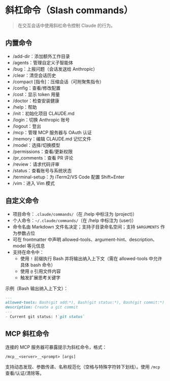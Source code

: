 # 斜杠命令（Slash commands）

> 在交互会话中使用斜杠命令控制 Claude 的行为。

## 内置命令

- /add-dir：添加额外工作目录
- /agents：管理自定义子智能体
- /bug：上报问题（会话发送给 Anthropic）
- /clear：清空会话历史
- /compact [指令]：压缩会话（可附聚焦指令）
- /config：查看/修改配置
- /cost：显示 token 用量
- /doctor：检查安装健康
- /help：帮助
- /init：初始化项目 CLAUDE.md
- /login：切换 Anthropic 账号
- /logout：登出
- /mcp：管理 MCP 服务器与 OAuth 认证
- /memory：编辑 CLAUDE.md 记忆文件
- /model：选择/切换模型
- /permissions：查看/更新权限
- /pr_comments：查看 PR 评论
- /review：请求代码评审
- /status：查看账号与系统状态
- /terminal-setup：为 iTerm2/VS Code 配置 Shift+Enter
- /vim：进入 Vim 模式

## 自定义命令

- 项目命令：`.claude/commands/`（在 /help 中标注为 (project)）
- 个人命令：`~/.claude/commands/`（在 /help 中标注为 (user)）
- 命令名由 Markdown 文件名决定；支持子目录命名空间；支持 `$ARGUMENTS` 作为参数占位
- 可在 frontmatter 中声明 allowed-tools、argument-hint、description、model 等元信息
- 支持在命令中：
  - 使用 `!` 前缀执行 Bash 并将输出纳入上下文（需在 allowed-tools 中允许具体 bash 命令）
  - 使用 `@` 引用文件内容
  - 触发扩展思考关键字

示例（Bash 输出纳入上下文）：
```markdown
---
allowed-tools: Bash(git add:*), Bash(git status:*), Bash(git commit:*)
description: Create a git commit
---
- Current git status: !`git status`
```

## MCP 斜杠命令

连接的 MCP 服务器可暴露提示为斜杠命令，格式：
```
/mcp__<server>__<prompt> [args]
```
支持动态发现、参数传递、名称规范化（空格与特殊字符转下划线）。使用 `/mcp` 查看/认证/清除等。

